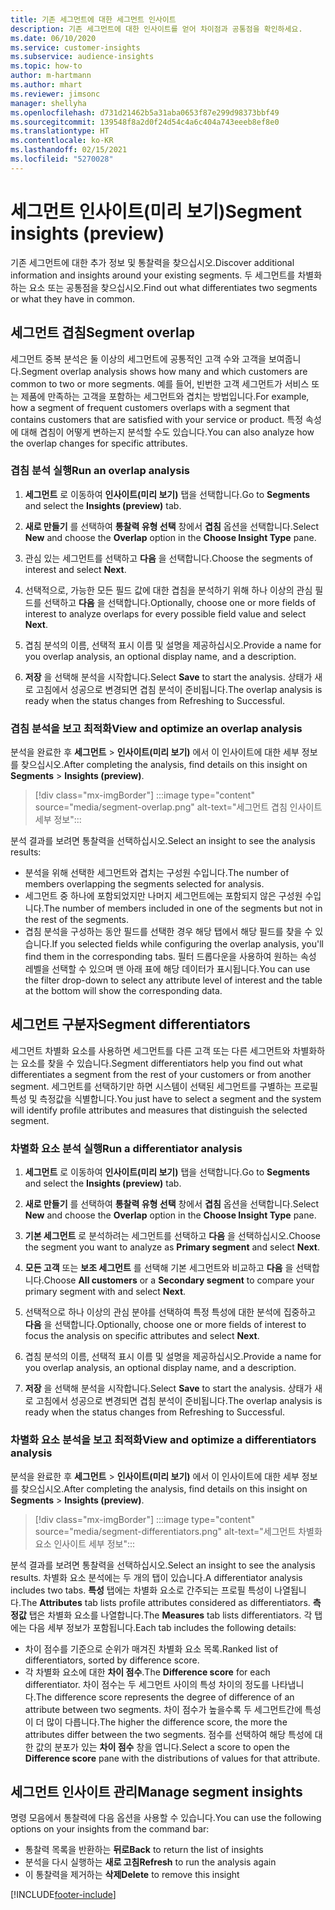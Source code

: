 ```yaml
---
title: 기존 세그먼트에 대한 세그먼트 인사이트
description: 기존 세그먼트에 대한 인사이트를 얻어 차이점과 공통점을 확인하세요.
ms.date: 06/10/2020
ms.service: customer-insights
ms.subservice: audience-insights
ms.topic: how-to
author: m-hartmann
ms.author: mhart
ms.reviewer: jimsonc
manager: shellyha
ms.openlocfilehash: d731d21462b5a31aba0653f87e299d98373bbf49
ms.sourcegitcommit: 139548f8a2d0f24d54c4a6c404a743eeeb8ef8e0
ms.translationtype: HT
ms.contentlocale: ko-KR
ms.lasthandoff: 02/15/2021
ms.locfileid: "5270028"
---
```

# <a name="segment-insights-preview"></a><span data-ttu-id="3ccfa-103">세그먼트 인사이트(미리 보기)</span><span class="sxs-lookup"><span data-stu-id="3ccfa-103">Segment insights (preview)</span></span>

<span data-ttu-id="3ccfa-104">기존 세그먼트에 대한 추가 정보 및 통찰력을 찾으십시오.</span><span class="sxs-lookup"><span data-stu-id="3ccfa-104">Discover additional information and insights around your existing segments.</span></span> <span data-ttu-id="3ccfa-105">두 세그먼트를 차별화하는 요소 또는 공통점을 찾으십시오.</span><span class="sxs-lookup"><span data-stu-id="3ccfa-105">Find out what differentiates two segments or what they have in common.</span></span>

## <a name="segment-overlap"></a><span data-ttu-id="3ccfa-106">세그먼트 겹침</span><span class="sxs-lookup"><span data-stu-id="3ccfa-106">Segment overlap</span></span>

<span data-ttu-id="3ccfa-107">세그먼트 중복 분석은 둘 이상의 세그먼트에 공통적인 고객 수와 고객을 보여줍니다.</span><span class="sxs-lookup"><span data-stu-id="3ccfa-107">Segment overlap analysis shows how many and which customers are common to two or more segments.</span></span> <span data-ttu-id="3ccfa-108">예를 들어, 빈번한 고객 세그먼트가 서비스 또는 제품에 만족하는 고객을 포함하는 세그먼트와 겹치는 방법입니다.</span><span class="sxs-lookup"><span data-stu-id="3ccfa-108">For example, how a segment of frequent customers overlaps with a segment that contains customers that are satisfied with your service or product.</span></span>
<span data-ttu-id="3ccfa-109">특정 속성에 대해 겹침이 어떻게 변하는지 분석할 수도 있습니다.</span><span class="sxs-lookup"><span data-stu-id="3ccfa-109">You can also analyze how the overlap changes for specific attributes.</span></span>

### <a name="run-an-overlap-analysis"></a><span data-ttu-id="3ccfa-110">겹침 분석 실행</span><span class="sxs-lookup"><span data-stu-id="3ccfa-110">Run an overlap analysis</span></span>

1. <span data-ttu-id="3ccfa-111">**세그먼트** 로 이동하여 **인사이트(미리 보기)** 탭을 선택합니다.</span><span class="sxs-lookup"><span data-stu-id="3ccfa-111">Go to **Segments** and select the **Insights (preview)** tab.</span></span>

1. <span data-ttu-id="3ccfa-112">**새로 만들기** 를 선택하여 **통찰력 유형 선택** 창에서 **겹침** 옵션을 선택합니다.</span><span class="sxs-lookup"><span data-stu-id="3ccfa-112">Select **New** and choose the **Overlap** option in the **Choose Insight Type** pane.</span></span>

1. <span data-ttu-id="3ccfa-113">관심 있는 세그먼트를 선택하고 **다음** 을 선택합니다.</span><span class="sxs-lookup"><span data-stu-id="3ccfa-113">Choose the segments of interest and select **Next**.</span></span>

1. <span data-ttu-id="3ccfa-114">선택적으로, 가능한 모든 필드 값에 대한 겹침을 분석하기 위해 하나 이상의 관심 필드를 선택하고 **다음** 을 선택합니다.</span><span class="sxs-lookup"><span data-stu-id="3ccfa-114">Optionally, choose one or more fields of interest to analyze overlaps for every possible field value and select **Next**.</span></span>

1. <span data-ttu-id="3ccfa-115">겹침 분석의 이름, 선택적 표시 이름 및 설명을 제공하십시오.</span><span class="sxs-lookup"><span data-stu-id="3ccfa-115">Provide a name for you overlap analysis, an optional display name, and a description.</span></span>

1. <span data-ttu-id="3ccfa-116">**저장** 을 선택해 분석을 시작합니다.</span><span class="sxs-lookup"><span data-stu-id="3ccfa-116">Select **Save** to start the analysis.</span></span> <span data-ttu-id="3ccfa-117">상태가 새로 고침에서 성공으로 변경되면 겹침 분석이 준비됩니다.</span><span class="sxs-lookup"><span data-stu-id="3ccfa-117">The overlap analysis is ready when the status changes from Refreshing to Successful.</span></span>

### <a name="view-and-optimize-an-overlap-analysis"></a><span data-ttu-id="3ccfa-118">겹침 분석을 보고 최적화</span><span class="sxs-lookup"><span data-stu-id="3ccfa-118">View and optimize an overlap analysis</span></span>

<span data-ttu-id="3ccfa-119">분석을 완료한 후 **세그먼트** > **인사이트(미리 보기)** 에서 이 인사이트에 대한 세부 정보를 찾으십시오.</span><span class="sxs-lookup"><span data-stu-id="3ccfa-119">After completing the analysis, find details on this insight on **Segments** > **Insights (preview)**.</span></span>

> [!div class="mx-imgBorder"]
> :::image type="content" source="media/segment-overlap.png" alt-text="세그먼트 겹침 인사이트 세부 정보":::

<span data-ttu-id="3ccfa-121">분석 결과를 보려면 통찰력을 선택하십시오.</span><span class="sxs-lookup"><span data-stu-id="3ccfa-121">Select an insight to see the analysis results:</span></span>

- <span data-ttu-id="3ccfa-122">분석을 위해 선택한 세그먼트와 겹치는 구성원 수입니다.</span><span class="sxs-lookup"><span data-stu-id="3ccfa-122">The number of members overlapping the segments selected for analysis.</span></span>
- <span data-ttu-id="3ccfa-123">세그먼트 중 하나에 포함되었지만 나머지 세그먼트에는 포함되지 않은 구성원 수입니다.</span><span class="sxs-lookup"><span data-stu-id="3ccfa-123">The number of members included in one of the segments but not in the rest of the segments.</span></span>
- <span data-ttu-id="3ccfa-124">겹침 분석을 구성하는 동안 필드를 선택한 경우 해당 탭에서 해당 필드를 찾을 수 있습니다.</span><span class="sxs-lookup"><span data-stu-id="3ccfa-124">If you selected fields while configuring the overlap analysis, you'll find them in the corresponding tabs.</span></span> <span data-ttu-id="3ccfa-125">필터 드롭다운을 사용하여 원하는 속성 레벨을 선택할 수 있으며 맨 아래 표에 해당 데이터가 표시됩니다.</span><span class="sxs-lookup"><span data-stu-id="3ccfa-125">You can use the filter drop-down to select any attribute level of interest and the table at the bottom will show the corresponding data.</span></span>

## <a name="segment-differentiators"></a><span data-ttu-id="3ccfa-126">세그먼트 구분자</span><span class="sxs-lookup"><span data-stu-id="3ccfa-126">Segment differentiators</span></span>

<span data-ttu-id="3ccfa-127">세그먼트 차별화 요소를 사용하면 세그먼트를 다른 고객 또는 다른 세그먼트와 차별화하는 요소를 찾을 수 있습니다.</span><span class="sxs-lookup"><span data-stu-id="3ccfa-127">Segment differentiators help you find out what differentiates a segment from the rest of your customers or from another segment.</span></span> <span data-ttu-id="3ccfa-128">세그먼트를 선택하기만 하면 시스템이 선택된 세그먼트를 구별하는 프로필 특성 및 측정값을 식별합니다.</span><span class="sxs-lookup"><span data-stu-id="3ccfa-128">You just have to select a segment and the system will identify profile attributes and measures that distinguish the selected segment.</span></span>

### <a name="run-a-differentiator-analysis"></a><span data-ttu-id="3ccfa-129">차별화 요소 분석 실행</span><span class="sxs-lookup"><span data-stu-id="3ccfa-129">Run a differentiator analysis</span></span>

1. <span data-ttu-id="3ccfa-130">**세그먼트** 로 이동하여 **인사이트(미리 보기)** 탭을 선택합니다.</span><span class="sxs-lookup"><span data-stu-id="3ccfa-130">Go to **Segments** and select the **Insights (preview)** tab.</span></span>

1. <span data-ttu-id="3ccfa-131">**새로 만들기** 를 선택하여 **통찰력 유형 선택** 창에서 **겹침** 옵션을 선택합니다.</span><span class="sxs-lookup"><span data-stu-id="3ccfa-131">Select **New** and choose the **Overlap** option in the **Choose Insight Type** pane.</span></span>

1. <span data-ttu-id="3ccfa-132">**기본 세그먼트** 로 분석하려는 세그먼트를 선택하고 **다음** 을 선택하십시오.</span><span class="sxs-lookup"><span data-stu-id="3ccfa-132">Choose the segment you want to analyze as **Primary segment** and select **Next**.</span></span>

1. <span data-ttu-id="3ccfa-133">**모든 고객** 또는 **보조 세그먼트** 를 선택해 기본 세그먼트와 비교하고 **다음** 을 선택합니다.</span><span class="sxs-lookup"><span data-stu-id="3ccfa-133">Choose **All customers** or a **Secondary segment** to compare your primary segment with and select **Next**.</span></span>

1. <span data-ttu-id="3ccfa-134">선택적으로 하나 이상의 관심 분야를 선택하여 특정 특성에 대한 분석에 집중하고 **다음** 을 선택합니다.</span><span class="sxs-lookup"><span data-stu-id="3ccfa-134">Optionally, choose one or more fields of interest to focus the analysis on specific attributes and select **Next**.</span></span>

1. <span data-ttu-id="3ccfa-135">겹침 분석의 이름, 선택적 표시 이름 및 설명을 제공하십시오.</span><span class="sxs-lookup"><span data-stu-id="3ccfa-135">Provide a name for you overlap analysis, an optional display name, and a description.</span></span>

1. <span data-ttu-id="3ccfa-136">**저장** 을 선택해 분석을 시작합니다.</span><span class="sxs-lookup"><span data-stu-id="3ccfa-136">Select **Save** to start the analysis.</span></span> <span data-ttu-id="3ccfa-137">상태가 새로 고침에서 성공으로 변경되면 겹침 분석이 준비됩니다.</span><span class="sxs-lookup"><span data-stu-id="3ccfa-137">The overlap analysis is ready when the status changes from Refreshing to Successful.</span></span>

### <a name="view-and-optimize-a-differentiators-analysis"></a><span data-ttu-id="3ccfa-138">차별화 요소 분석을 보고 최적화</span><span class="sxs-lookup"><span data-stu-id="3ccfa-138">View and optimize a differentiators analysis</span></span>

<span data-ttu-id="3ccfa-139">분석을 완료한 후 **세그먼트** > **인사이트(미리 보기)** 에서 이 인사이트에 대한 세부 정보를 찾으십시오.</span><span class="sxs-lookup"><span data-stu-id="3ccfa-139">After completing the analysis, find details on this insight on **Segments** > **Insights (preview)**.</span></span>

> [!div class="mx-imgBorder"]
> :::image type="content" source="media/segment-differentiators.png" alt-text="세그먼트 차별화 요소 인사이트 세부 정보":::

<span data-ttu-id="3ccfa-141">분석 결과를 보려면 통찰력을 선택하십시오.</span><span class="sxs-lookup"><span data-stu-id="3ccfa-141">Select an insight to see the analysis results.</span></span> <span data-ttu-id="3ccfa-142">차별화 요소 분석에는 두 개의 탭이 있습니다.</span><span class="sxs-lookup"><span data-stu-id="3ccfa-142">A differentiator analysis includes two tabs.</span></span> <span data-ttu-id="3ccfa-143">**특성** 탭에는 차별화 요소로 간주되는 프로필 특성이 나열됩니다.</span><span class="sxs-lookup"><span data-stu-id="3ccfa-143">The **Attributes** tab lists profile attributes considered as differentiators.</span></span> <span data-ttu-id="3ccfa-144">**측정값** 탭은 차별화 요소를 나열합니다.</span><span class="sxs-lookup"><span data-stu-id="3ccfa-144">The **Measures** tab lists differentiators.</span></span> <span data-ttu-id="3ccfa-145">각 탭에는 다음 세부 정보가 포함됩니다.</span><span class="sxs-lookup"><span data-stu-id="3ccfa-145">Each tab includes the following details:</span></span>

- <span data-ttu-id="3ccfa-146">차이 점수를 기준으로 순위가 매겨진 차별화 요소 목록.</span><span class="sxs-lookup"><span data-stu-id="3ccfa-146">Ranked list of differentiators, sorted by difference score.</span></span>
- <span data-ttu-id="3ccfa-147">각 차별화 요소에 대한 **차이 점수**.</span><span class="sxs-lookup"><span data-stu-id="3ccfa-147">The **Difference score** for each differentiator.</span></span> <span data-ttu-id="3ccfa-148">차이 점수는 두 세그먼트 사이의 특성 차이의 정도를 나타냅니다.</span><span class="sxs-lookup"><span data-stu-id="3ccfa-148">The difference score represents the degree of difference of an attribute between two segments.</span></span> <span data-ttu-id="3ccfa-149">차이 점수가 높을수록 두 세그먼트간에 특성이 더 많이 다릅니다.</span><span class="sxs-lookup"><span data-stu-id="3ccfa-149">The higher the difference score, the more the attributes differ between the two segments.</span></span> <span data-ttu-id="3ccfa-150">점수를 선택하여 해당 특성에 대한 값의 분포가 있는 **차이 점수** 창을 엽니다.</span><span class="sxs-lookup"><span data-stu-id="3ccfa-150">Select a score to open the **Difference score** pane with the distributions of values for that attribute.</span></span>

## <a name="manage-segment-insights"></a><span data-ttu-id="3ccfa-151">세그먼트 인사이트 관리</span><span class="sxs-lookup"><span data-stu-id="3ccfa-151">Manage segment insights</span></span>

<span data-ttu-id="3ccfa-152">명령 모음에서 통찰력에 다음 옵션을 사용할 수 있습니다.</span><span class="sxs-lookup"><span data-stu-id="3ccfa-152">You can use the following options on your insights from the command bar:</span></span>

- <span data-ttu-id="3ccfa-153">통찰력 목록을 반환하는 **뒤로**</span><span class="sxs-lookup"><span data-stu-id="3ccfa-153">**Back** to return the list of insights</span></span>
- <span data-ttu-id="3ccfa-154">분석을 다시 실행하는 **새로 고침**</span><span class="sxs-lookup"><span data-stu-id="3ccfa-154">**Refresh** to run the analysis again</span></span>
- <span data-ttu-id="3ccfa-155">이 통찰력을 제거하는 **삭제**</span><span class="sxs-lookup"><span data-stu-id="3ccfa-155">**Delete** to remove this insight</span></span>


[!INCLUDE[footer-include](../includes/footer-banner.md)]